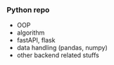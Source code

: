 ### Python repo

* OOP
* algorithm
* fastAPI, flask
* data handling (pandas, numpy)
* other backend related stuffs
